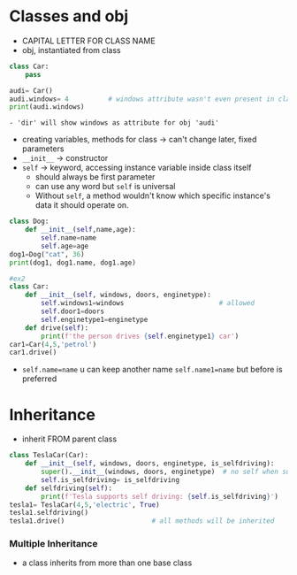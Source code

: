 # Classes and obj
- CAPITAL LETTER FOR CLASS NAME
- obj, instantiated from class
```python
class Car:
    pass

audi= Car()
audi.windows= 4          # windows attribute wasn't even present in class car , but it can be instatiated like this (not recommended)
print(audi.windows)
```
	- 'dir' will show windows as attribute for obj 'audi'
- creating variables, methods for class -> can't change later, fixed parameters
- `__init__` -> constructor
- `self` -> keyword, accessing instance variable inside class itself 
	- should always be first parameter
	-  can use any word but `self` is universal
	- Without `self`, a method wouldn't know which specific instance's data it should operate on.
```python
class Dog:
    def __init__(self,name,age):
        self.name=name
        self.age=age
dog1=Dog("cat", 36)
print(dog1, dog1.name, dog1.age)

#ex2
class Car:
    def __init__(self, windows, doors, enginetype):
        self.windows1=windows                        # allowed
        self.door1=doors
        self.enginetype1=enginetype
    def drive(self):
        print(f'the person drives {self.enginetype1} car')
car1=Car(4,5,'petrol')
car1.drive()
```
- `self.name=name` u can keep another name `self.name1=name` but before is preferred


# Inheritance
- inherit FROM parent class 
```python
class TeslaCar(Car):
    def __init__(self, windows, doors, enginetype, is_selfdriving):
        super().__init__(windows, doors, enginetype)  # no self when super
        self.is_selfdriving= is_selfdriving
    def selfdriving(self):
        print(f'Tesla supports self driving: {self.is_selfdriving}')
tesla1= TeslaCar(4,5,'electric', True)
tesla1.selfdriving()
tesla1.drive()                      # all methods will be inherited
```
### Multiple Inheritance
- a class inherits from more than one base class